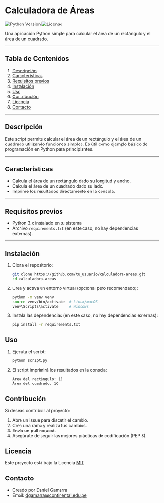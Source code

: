 # Calculadora de Áreas

![Python Version](https://img.shields.io/badge/python-3.x-blue) ![License](https://img.shields.io/badge/license-MIT-green)

Una aplicación Python simple para calcular el área de un rectángulo y el área de un cuadrado.

---

## Tabla de Contenidos

1. [Descripción](#descripción)
2. [Características](#características)
3. [Requisitos previos](#requisitos-previos)
4. [Instalación](#instalación)
5. [Uso](#uso)
6. [Contribución](#contribución)
7. [Licencia](#licencia)
8. [Contacto](#contacto)

---

## Descripción

Este script permite calcular el área de un rectángulo y el área de un cuadrado utilizando funciones simples. Es útil como ejemplo básico de programación en Python para principiantes.

---

## Características

- Calcula el área de un rectángulo dado su longitud y ancho.
- Calcula el área de un cuadrado dado su lado.
- Imprime los resultados directamente en la consola.

---

## Requisitos previos

- Python 3.x instalado en tu sistema.
- Archivo `requirements.txt` (en este caso, no hay dependencias externas).

---

## Instalación

1. Clona el repositorio:
   ```bash
   git clone https://github.com/tu_usuario/calculadora-areas.git
   cd calculadora-areas
2. Crea y activa un entorno virtual (opcional pero recomendado):
   ```bash
   python -m venv venv
   source venv/bin/activate  # Linux/macOS
   venv\Scripts\activate     # Windows
3. Instala las dependencias (en este caso, no hay dependencias externas):
   ```bash
   pip install -r requirements.txt
## Uso
1. Ejecuta el script:
   ```bash
   python script.py
2. El script imprimirá los resultados en la consola:
   ```bash
   Área del rectángulo: 15
   Área del cuadrado: 16
   
## Contribución
Si deseas contribuir al proyecto:
1. Abre un issue para discutir el cambio.
2. Crea una rama y realiza tus cambios.
3. Envía un pull request.
4. Asegúrate de seguir las mejores prácticas de codificación (PEP 8).

## Licencia
Este proyecto está bajo la Licencia [MIT](https://mit-license.org/)
## Contacto
- Creado por Daniel Gamarra
- Email: dgamarra@continental.edu.pe
